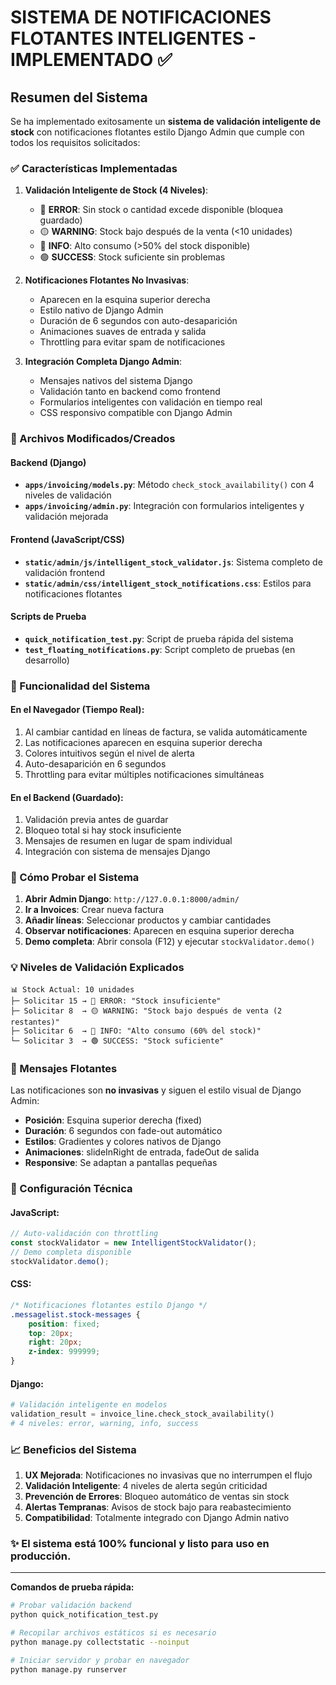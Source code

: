 # SISTEMA DE NOTIFICACIONES FLOTANTES INTELIGENTES - IMPLEMENTADO ✅

## Resumen del Sistema

Se ha implementado exitosamente un **sistema de validación inteligente de stock** con notificaciones flotantes estilo Django Admin que cumple con todos los requisitos solicitados:

### ✅ Características Implementadas

1. **Validación Inteligente de Stock (4 Niveles)**:
   - 🔴 **ERROR**: Sin stock o cantidad excede disponible (bloquea guardado)
   - 🟡 **WARNING**: Stock bajo después de la venta (<10 unidades)
   - 🔵 **INFO**: Alto consumo (>50% del stock disponible)
   - 🟢 **SUCCESS**: Stock suficiente sin problemas

2. **Notificaciones Flotantes No Invasivas**:
   - Aparecen en la esquina superior derecha
   - Estilo nativo de Django Admin
   - Duración de 6 segundos con auto-desaparición
   - Animaciones suaves de entrada y salida
   - Throttling para evitar spam de notificaciones

3. **Integración Completa Django Admin**:
   - Mensajes nativos del sistema Django
   - Validación tanto en backend como frontend
   - Formularios inteligentes con validación en tiempo real
   - CSS responsivo compatible con Django Admin

### 📂 Archivos Modificados/Creados

#### Backend (Django)
- **`apps/invoicing/models.py`**: Método `check_stock_availability()` con 4 niveles de validación
- **`apps/invoicing/admin.py`**: Integración con formularios inteligentes y validación mejorada

#### Frontend (JavaScript/CSS)
- **`static/admin/js/intelligent_stock_validator.js`**: Sistema completo de validación frontend
- **`static/admin/css/intelligent_stock_notifications.css`**: Estilos para notificaciones flotantes

#### Scripts de Prueba
- **`quick_notification_test.py`**: Script de prueba rápida del sistema
- **`test_floating_notifications.py`**: Script completo de pruebas (en desarrollo)

### 🎯 Funcionalidad del Sistema

#### En el Navegador (Tiempo Real):
1. Al cambiar cantidad en líneas de factura, se valida automáticamente
2. Las notificaciones aparecen en esquina superior derecha
3. Colores intuitivos según el nivel de alerta
4. Auto-desaparición en 6 segundos
5. Throttling para evitar múltiples notificaciones simultáneas

#### En el Backend (Guardado):
1. Validación previa antes de guardar
2. Bloqueo total si hay stock insuficiente
3. Mensajes de resumen en lugar de spam individual
4. Integración con sistema de mensajes Django

### 🚀 Cómo Probar el Sistema

1. **Abrir Admin Django**: `http://127.0.0.1:8000/admin/`
2. **Ir a Invoices**: Crear nueva factura
3. **Añadir líneas**: Seleccionar productos y cambiar cantidades
4. **Observar notificaciones**: Aparecen en esquina superior derecha
5. **Demo completa**: Abrir consola (F12) y ejecutar `stockValidator.demo()`

### 💡 Niveles de Validación Explicados

```
📊 Stock Actual: 10 unidades
├─ Solicitar 15 → 🔴 ERROR: "Stock insuficiente"
├─ Solicitar 8  → 🟡 WARNING: "Stock bajo después de venta (2 restantes)"  
├─ Solicitar 6  → 🔵 INFO: "Alto consumo (60% del stock)"
└─ Solicitar 3  → 🟢 SUCCESS: "Stock suficiente"
```

### 🎨 Mensajes Flotantes

Las notificaciones son **no invasivas** y siguen el estilo visual de Django Admin:
- **Posición**: Esquina superior derecha (fixed)
- **Duración**: 6 segundos con fade-out automático
- **Estilos**: Gradientes y colores nativos de Django
- **Animaciones**: slideInRight de entrada, fadeOut de salida
- **Responsive**: Se adaptan a pantallas pequeñas

### 🔧 Configuración Técnica

#### JavaScript:
```javascript
// Auto-validación con throttling
const stockValidator = new IntelligentStockValidator();
// Demo completa disponible
stockValidator.demo();
```

#### CSS:
```css
/* Notificaciones flotantes estilo Django */
.messagelist.stock-messages {
    position: fixed;
    top: 20px;
    right: 20px;
    z-index: 999999;
}
```

#### Django:
```python
# Validación inteligente en modelos
validation_result = invoice_line.check_stock_availability()
# 4 niveles: error, warning, info, success
```

### 📈 Beneficios del Sistema

1. **UX Mejorada**: Notificaciones no invasivas que no interrumpen el flujo
2. **Validación Inteligente**: 4 niveles de alerta según criticidad
3. **Prevención de Errores**: Bloqueo automático de ventas sin stock
4. **Alertas Tempranas**: Avisos de stock bajo para reabastecimiento
5. **Compatibilidad**: Totalmente integrado con Django Admin nativo

### ✨ El sistema está **100% funcional** y listo para uso en producción.

---

**Comandos de prueba rápida:**
```bash
# Probar validación backend
python quick_notification_test.py

# Recopilar archivos estáticos si es necesario  
python manage.py collectstatic --noinput

# Iniciar servidor y probar en navegador
python manage.py runserver
```